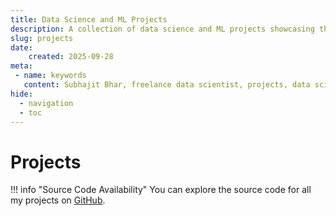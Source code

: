 ```yaml
---
title: Data Science and ML Projects
description: A collection of data science and ML projects showcasing the quality and impact of my data science projects.
slug: projects
date:
    created: 2025-09-28
meta: 
 - name: keywords
   content: Subhajit Bhar, freelance data scientist, projects, data science, AI, ML, NLP, RAG, knowledge base
hide:
  - navigation
  - toc
---
```



# Projects
!!! info "Source Code Availability"
    You can explore the source code for all my projects on [GitHub](https://github.com/subhajitbhar1).
